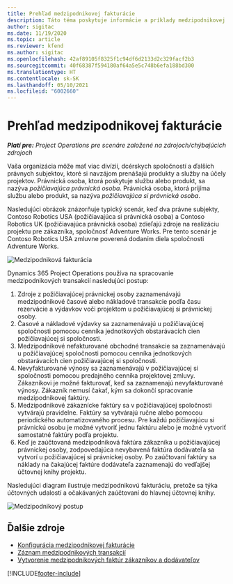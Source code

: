 ```yaml
---
title: Prehľad medzipodnikovej fakturácie
description: Táto téma poskytuje informácie a príklady medzipodnikovej fakturácie pre projekty.
author: sigitac
ms.date: 11/19/2020
ms.topic: article
ms.reviewer: kfend
ms.author: sigitac
ms.openlocfilehash: 42af89105f8325f1c94df6d2133d2c329facf2b3
ms.sourcegitcommit: 40f68387f594180af64a5e5c748b6efa188bd300
ms.translationtype: HT
ms.contentlocale: sk-SK
ms.lasthandoff: 05/10/2021
ms.locfileid: "6002660"
---
```

# <a name="intercompany-invoicing-overview"></a>Prehľad medzipodnikovej fakturácie

_**Platí pre:** Project Operations pre scenáre založené na zdrojoch/chýbajúcich zdrojoch_

Vaša organizácia môže mať viac divízií, dcérskych spoločností a ďalších právnych subjektov, ktoré si navzájom prenášajú produkty a služby na účely projektov. Právnická osoba, ktorá poskytuje službu alebo produkt, sa nazýva *požičiavajúca právnická osoba*. Právnická osoba, ktorá prijíma službu alebo produkt, sa nazýva *požičiavajúca si právnická osoba*.

Nasledujúci obrázok znázorňuje typický scenár, keď dva právne subjekty, Contoso Robotics USA (požičiavajúca si právnická osoba) a Contoso Robotics UK (požičiavajúca právnická osoba) zdieľajú zdroje na realizáciu projektu pre zákazníka, spoločnosť Adventure Works. Pre tento scenár je Contoso Robotics USA zmluvne poverená dodaním diela spoločnosti Adventure Works.

![Medzipodniková fakturácia](./media/IntercompanyScenario.png) 

Dynamics 365 Project Operations používa na spracovanie medzipodnikových transakcií nasledujúci postup:

1. Zdroje z požičiavajúcej právnickej osoby zaznamenávajú medzipodnikové časové alebo nákladové transakcie podľa času rezervácie a výdavkov voči projektom u požičiavajúcej si právnickej osoby.
2. Časové a nákladové výdavky sa zaznamenávajú u požičiavajúcej spoločnosti pomocou cenníka jednotkových obstarávacích cien požičiavajúcej si spoločnosti.
3. Medzipodnikové nefakturované obchodné transakcie sa zaznamenávajú u požičiavajúcej spoločnosti pomocou cenníka jednotkových obstarávacích cien požičiavajúcej si spoločnosti.
4. Nevyfakturované výnosy sa zaznamenávajú v požičiavajúcej si spoločnosti pomocou predajného cenníka projektovej zmluvy. Zákazníkovi je možné fakturovať, keď sa zaznamenajú nevyfakturované výnosy. Zákazník nemusí čakať, kým sa dokončí spracovanie medzipodnikovej faktúry.
5. Medzipodnikové zákaznícke faktúry sa v požičiavajúcej spoločnosti vytvárajú pravidelne. Faktúry sa vytvárajú ručne alebo pomocou periodického automatizovaného procesu. Pre každú požičiavajúcu si právnickú osobu je možné vytvoriť jednu faktúru alebo je možné vytvoriť samostatné faktúry podľa projektu.
6. Keď je zaúčtovaná medzipodniková faktúra zákazníka u požičiavajúcej právnickej osoby, zodpovedajúca nevybavená faktúra dodávateľa sa vytvorí u požičiavajúcej si právnickej osoby. Po zaúčtovaní faktúry sa náklady na čakajúcej faktúre dodávateľa zaznamenajú do vedľajšej účtovnej knihy projektu.

Nasledujúci diagram ilustruje medzipodnikovú fakturáciu, pretože sa týka účtovných udalostí a očakávaných zaúčtovaní do hlavnej účtovnej knihy.

![Medzipodnikový postup](./media/IntercompanyFlow.png)

## <a name="additional-resources"></a>Ďalšie zdroje

- [Konfigurácia medzipodnikovej fakturácie](configure-intercompany-invoicing.md)
- [Záznam medzipodnikových transakcií](create-intercompany-transactions.md)
- [Vytvorenie medzipodnikových faktúr zákazníkov a dodávateľov](create-intercompany-customer-vendor-invoices.md)


[!INCLUDE[footer-include](../includes/footer-banner.md)]